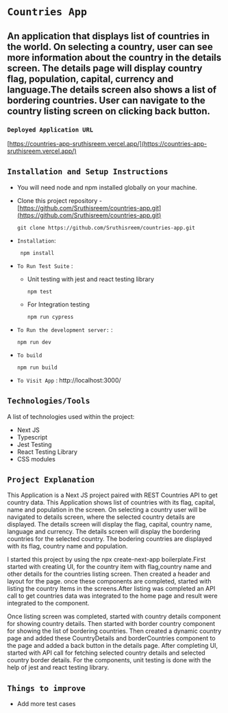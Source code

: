 # `Countries App`

## An application that displays list of countries in the world. On selecting a country, user can see more information about the country in the details screen. The details page will display country flag, population, capital, currency and language.The details screen also shows a list of bordering countries. User can navigate to the country listing screen on clicking back button.

### `Deployed Application URL`

[https://countries-app-sruthisreem.vercel.app/](https://countries-app-sruthisreem.vercel.app/)

## `Installation and Setup Instructions`

- You will need node and npm installed globally on your machine.

- Clone this project repository -[https://github.com/Sruthisreem/countries-app.git](https://github.com/Sruthisreem/countries-app.git)

  ```
  git clone https://github.com/Sruthisreem/countries-app.git
  ```

- `Installation`:
  ```
   npm install
  ```
- `To Run Test Suite` :

  - Unit testing with jest and react testing library

    ```
    npm test
    ```

  - For Integration testing

    ```
    npm run cypress
    ```

- `To Run the development server:` :

  ```
  npm run dev
  ```

- `To build`
  ```
  npm run build
  ```
- `To Visit App` : http://localhost:3000/

## `Technologies/Tools`

A list of technologies used within the project:

- Next JS
- Typescript
- Jest Testing
- React Testing Library
- CSS modules

## `Project Explanation`

This Application is a Next JS project paired with REST Countries API to get country data. This Application shows list of countries with its flag, capital, name and population in the screen. On selecting a country user will be navigated to details screen, where the selected country details are displayed. The details screen will display the flag, capital, country name, language and currency. The details screen will display the bordering countries for the selected country. The bodering countries are displayed with its flag, country name and population.

I started this project by using the npx create-next-app boilerplate.First started with creating UI, for the country item with flag,country name and other details for the countries listing screen. Then created a header and layout for the page. once these components are completed, started with listing the country Items in the screens.After listing was completed an API call to get countries data was integrated to the home page and result were integrated to the component.

Once listing screen was completed, started with country details component for showing country details. Then started with border country component for showing the list of bordering countries. Then created a dynamic country page and added these CountryDetails and borderCountries component to the page and added a back button in the details page.
After completing UI, started with API call for fetching selected country details and selected country border details.
For the components, unit testing is done with the help of jest and react testing library.

## `Things to improve`

- Add more test cases
